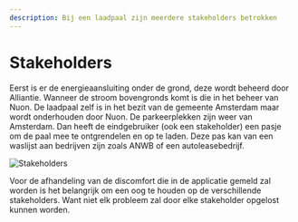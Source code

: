 ```yaml
---
description: Bij een laadpaal zijn meerdere stakeholders betrokken
---
```


# Stakeholders

Eerst is er de energieaansluiting onder de grond, deze wordt beheerd door Alliantie. Wanneer de stroom bovengronds komt is die in het beheer van Nuon. De laadpaal zelf is in het bezit van de gemeente Amsterdam maar wordt onderhouden door Nuon. De parkeerplekken zijn weer van Amsterdam. Dan heeft de eindgebruiker \(ook een stakeholder\) een pasje om de paal mee te ontgrendelen en op te laden. Deze pas kan van een waslijst aan bedrijven zijn zoals ANWB of een autoleasebedrijf.   


![Stakeholders](https://lh6.googleusercontent.com/LlGj0jZKmHPrFhXVwLgWBthpnxgr-yYalBhX3NTGne9Ok-EZhu2OxjoNeU1IHdPtm3ADrD3gz20eggcTiQap81I_UWYSRRI3i_9xZAsmu-m6MgdcS5hWvJtiJDQKtpW8PIQ6AM7r)

Voor de afhandeling van de discomfort die in de applicatie gemeld zal worden is het belangrijk om een oog te houden op de verschillende stakeholders. Want niet elk probleem zal door elke stakeholder opgelost kunnen worden.  


